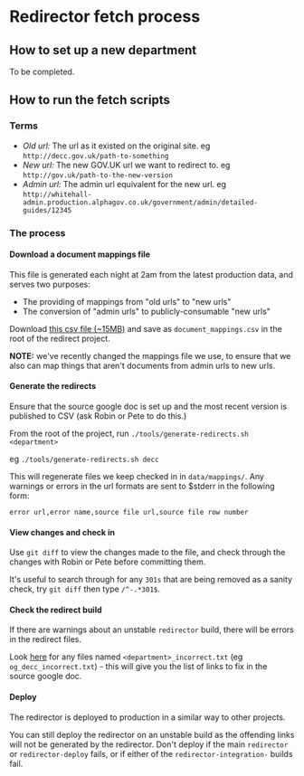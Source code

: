 # Redirector fetch process

## How to set up a new department

To be completed.

## How to run the fetch scripts

### Terms

* *Old url:* The url as it existed on the original site. eg `http://decc.gov.uk/path-to-something`
* *New url:* The new GOV.UK url we want to redirect to. eg `http://gov.uk/path-to-the-new-version`
* *Admin url:* The admin url equivalent for the new url. eg `http://whitehall-admin.production.alphagov.co.uk/government/admin/detailed-guides/12345`

### The process

#### Download a document mappings file

This file is generated each night at 2am from the latest production data, and serves two purposes:

* The providing of mappings from "old urls" to "new urls"
* The conversion of "admin urls" to publicly-consumable "new urls"

Download [this csv file (~15MB)](http://whitehall-admin.production.alphagov.co.uk/government/all_document_attachment_and_non_document_mappings.csv) and save as `document_mappings.csv` in the root of the redirect project.

**NOTE:** we've recently changed the mappings file we use, to ensure that we also can map things that aren't documents from admin urls to new urls.

#### Generate the redirects

Ensure that the source google doc is set up and the most recent version is published to CSV (ask Robin or Pete to do this.)

From the root of the project, run `./tools/generate-redirects.sh <department>`

eg `./tools/generate-redirects.sh decc`

This will regenerate files we keep checked in in `data/mappings/`. Any warnings or errors in the url formats are sent to $stderr in the following form:

    error url,error name,source file url,source file row number

#### View changes and check in

Use `git diff` to view the changes made to the file, and check through the changes with Robin or Pete before committing them.

It's useful to search through for any `301s` that are being removed as a sanity check, try `git diff` then type `/^-.*301$`.

#### Check the redirect build

If there are warnings about an unstable `redirector` build, there will be errors in the redirect files.

Look [here](http://ci.alphagov.co.uk/view/Transition/job/redirector/lastSuccessfulBuild/artifact/dist/) for any files named `<department>_incorrect.txt` (eg `og_decc_incorrect.txt`) - this will give you the list of links to fix in the source google doc.

#### Deploy

The redirector is deployed to production in a similar way to other projects.

You can still deploy the redirector on an unstable build as the offending links will not be generated by the redirector. Don't deploy if the main `redirector` or `redirector-deploy` fails, or if either of the `redirector-integration-` builds fail.
